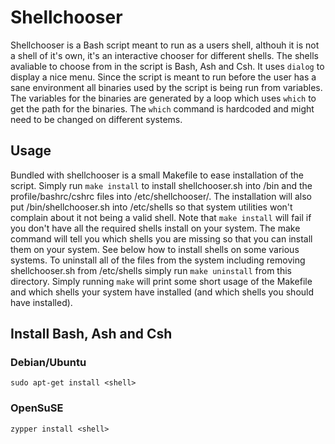 # Shellchooser #
Shellchooser is a Bash script meant to run as a users shell, althouh it is not
a shell of it's own, it's an interactive chooser for different shells.
The shells avaliable to choose from in the script is Bash, Ash and Csh. It uses
`dialog` to display a nice menu. Since the script is meant to run before the
user has a sane environment all binaries used by the script is being run from
variables. The variables for the binaries are generated by a loop which uses
`which` to get the path for the binaries. The `which` command is hardcoded and
might need to be changed on different systems.

## Usage ##
Bundled with shellchooser is a small Makefile to ease installation of the
script. Simply run `make install` to install shellchooser.sh into /bin and the
profile/bashrc/cshrc files into /etc/shellchooser/. The installation will also 
put /bin/shellchooser.sh into /etc/shells so that system utilities won't 
complain about it not being a valid shell. Note that `make install` will fail
if you don't have all the required shells install on your system. The make
command will tell you which shells you are missing so that you can install them
on your system. See below how to install shells on some various systems.
To uninstall all of the files from the system including removing 
shellchooser.sh from /etc/shells simply run `make uninstall` from this 
directory.
Simply running `make` will print some short usage of the Makefile and which
shells your system have installed (and which shells you should have installed).

## Install Bash, Ash and Csh ##
### Debian/Ubuntu ###
`sudo apt-get install <shell>`

### OpenSuSE ###
`zypper install <shell>`
